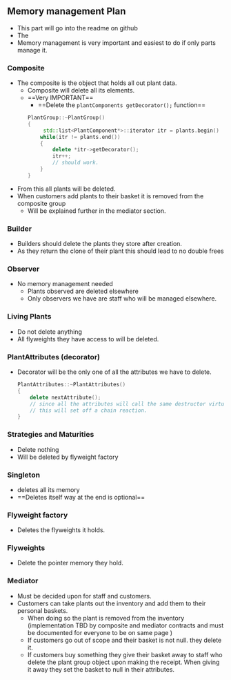 ## Memory management Plan 
- This part will go into the readme on github
- The 
- Memory management is very important and easiest to do if only parts manage it. 
### Composite 
- The composite is the object that holds all out plant data.
	- Composite will delete all its elements. 
	- ==Very IMPORTANT== 
		- ==Delete the `plantComponents getDecorator();` function==
		```c++
		PlantGroup::~PlantGroup()
		{
			 std::list<PlantComponent*>::iterator itr = plants.begin()
			while(itr != plants.end())
			{
				delete *itr->getDecorator();
				itr++;
				// should work.
			}
		}
		```
- From this all plants will be deleted.
- When customers add plants to their basket it is removed from the composite group
	- Will be explained further in the mediator section.
### Builder 
- Builders should delete the plants they store after creation.
- As they return the clone of their plant this should lead to no double frees
### Observer 
- No memory management needed 
	- Plants observed are deleted elsewhere
	- Only observers we have are staff who will be managed elsewhere.

### Living Plants 
- Do not delete anything 
- All flyweights they have access to will be deleted.
### PlantAttributes (decorator)
- Decorator will be the only one of all the attributes we have to delete.
	```c++
	PlantAttributes::~PlantAttributes()
	{
		delete nextAttribute();
		// since all the attributes will call the same destructor virtually.
		// this will set off a chain reaction.
	}
	```
### Strategies and Maturities
- Delete nothing
- Will be deleted by flyweight factory 
### Singleton 
- deletes all its memory
- ==Deletes itself way at the end is optional==
### Flyweight factory
- Deletes the flyweights it holds. 
### Flyweights 
- Delete the pointer memory they hold. 
### Mediator 
- Must be decided upon for staff and customers.
- Customers can take plants out the inventory and add them to their personal baskets. 
	- When doing so the plant is removed from the inventory (implementation TBD by composite and mediator contracts and must be documented for everyone to be on same page )
	- If customers go out of scope and their basket is not null. they delete it. 
	- If customers buy something they give their basket away to staff who delete the plant group object upon making the receipt.  When giving it away they set the basket to null in their attributes.